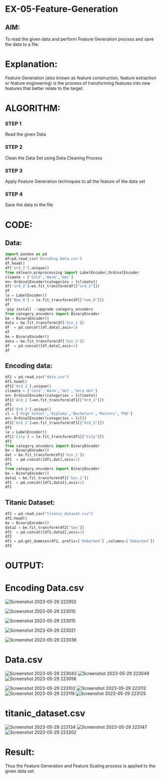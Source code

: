 # EX-05-Feature-Generation

## AIM:

To read the given data and perform Feature Generation process and save the data to a file.

# Explanation:

Feature Generation (also known as feature construction, feature extraction or feature engineering) is the process of transforming features into new features that better relate to the target.

# ALGORITHM:

### STEP 1

Read the given Data

### STEP 2

Clean the Data Set using Data Cleaning Process

### STEP 3

Apply Feature Generation techniques to all the feature of the data set

### STEP 4

Save the data to the file

# CODE:

## Data:

```python
import pandas as pd
df=pd.read_csv('Encoding Data.csv')
df.head()
df['ord_2'].unique()
from sklearn.preprocessing import LabelEncoder,OrdinalEncoder
climate = ['Cold','Warm','Hot']
en= OrdinalEncoder(categories = [climate])
df['ord_2']=en.fit_transform(df[["ord_2"]])
df
le = LabelEncoder()
df['Nom_0'] = le.fit_transform(df[["nom_0"]])
df
!pip install --upgrade category_encoders
from category_encoders import BinaryEncoder
be = BinaryEncoder()
data = be.fit_transform(df['bin_1'])
df  = pd.concat([df,data],axis=1)
df
be = BinaryEncoder()
data = be.fit_transform(df['bin_2'])
df  = pd.concat([df,data],axis=1)
df
```

## Encoding data:

```python
df1 = pd.read_csv("data.csv")
df1.head()
df1['Ord_1'].unique()
climate = ['Cold','Warm','Hot','Very Hot']
en= OrdinalEncoder(categories = [climate])
df1['Ord_1']=en.fit_transform(df1[["Ord_1"]])
df1
df1['Ord_2'].unique()
cl = ['High School','Diploma','Bachelors','Masters','PhD']
en= OrdinalEncoder(categories = [cl])
df1['Ord_2']=en.fit_transform(df1[["Ord_2"]])
df1
le = LabelEncoder()
df1['City'] = le.fit_transform(df1[["City"]])
df1
from category_encoders import BinaryEncoder
be = BinaryEncoder()
dat = be.fit_transform(df1['bin_1'])
df1  = pd.concat([df1,dat],axis=1)
df1
from category_encoders import BinaryEncoder
be = BinaryEncoder()
data1 = be.fit_transform(df1['bin_2'])
df1  = pd.concat([df1,data1],axis=1)
df1

```

## Titanic Dataset:

```python
df2 = pd.read_csv("titanic_dataset.csv")
df2.head()
be = BinaryEncoder()
data2 = be.fit_transform(df2['Sex'])
df2  = pd.concat([df2,data2],axis=1)
df2
df2 = pd.get_dummies(df2, prefix=['Embarked'] ,columns=['Embarked'])
df2
```

# OUTPUT:

# Encoding Data.csv

![Screenshot 2023-05-29 222952](https://github.com/Nagul71/EX-05-Feature-Generation/assets/118661118/2fb083de-58ab-4f61-a077-cf3edc1c11e4)

![Screenshot 2023-05-29 223010](https://github.com/Nagul71/EX-05-Feature-Generation/assets/118661118/06af4c6c-362d-4847-9bca-8e9e1cebacdd)

![Screenshot 2023-05-29 223015](https://github.com/Nagul71/EX-05-Feature-Generation/assets/118661118/b0f6cf80-0a9c-410f-8b50-caafa943adc3)

![Screenshot 2023-05-29 223021](https://github.com/Nagul71/EX-05-Feature-Generation/assets/118661118/aa6654f2-c836-4399-b0dd-7c61f728a436)

![Screenshot 2023-05-29 223036](https://github.com/Nagul71/EX-05-Feature-Generation/assets/118661118/5abbaec5-673a-4403-8286-a5b45200cb83)




# Data.csv
![Screenshot 2023-05-29 223043](https://github.com/Nagul71/EX-05-Feature-Generation/assets/118661118/c49f7143-b954-42f7-a79c-01e32ed3ba5b)
![Screenshot 2023-05-29 223049](https://github.com/Nagul71/EX-05-Feature-Generation/assets/118661118/20edf401-4869-4e84-8d11-840125b80ae7)
![Screenshot 2023-05-29 223056](https://github.com/Nagul71/EX-05-Feature-Generation/assets/118661118/70255e27-626d-4904-9b41-2fbae9497974)

![Screenshot 2023-05-29 223102](https://github.com/Nagul71/EX-05-Feature-Generation/assets/118661118/0d1d7b5d-b384-46c7-abd5-7aa6f0c247f1)
![Screenshot 2023-05-29 223112](https://github.com/Nagul71/EX-05-Feature-Generation/assets/118661118/c4f33653-80a5-4630-98aa-23c3a45f4ac4)
![Screenshot 2023-05-29 223119](https://github.com/Nagul71/EX-05-Feature-Generation/assets/118661118/2f9aa3a7-235c-41c7-a4c4-a3473b649a25)
![Screenshot 2023-05-29 223125](https://github.com/Nagul71/EX-05-Feature-Generation/assets/118661118/bd4b4e52-3cee-459a-9549-61f5c614a58b)


# titanic_dataset.csv
![Screenshot 2023-05-29 223134](https://github.com/Nagul71/EX-05-Feature-Generation/assets/118661118/8b243f03-040f-4c66-8d18-b886dc3de50f)
![Screenshot 2023-05-29 223147](https://github.com/Nagul71/EX-05-Feature-Generation/assets/118661118/fdea3edc-84da-4650-bb60-cf20e62e305f)
![Screenshot 2023-05-29 223202](https://github.com/Nagul71/EX-05-Feature-Generation/assets/118661118/3ab098c5-72e9-46c4-b84e-f9b1bd47cf4c)


# Result:

Thus the Feature Generation and Feature Scaling process is applied to the given data set.
